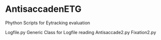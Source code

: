 # AntisaccadenETG
Phython Scripts for Eytracking evaluation

Logfile.py               Generic Class for Logfile reading
Antisaccade2.py
Fixation2.py
